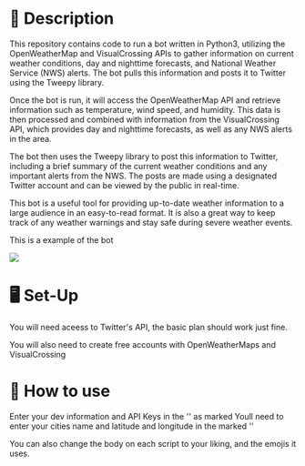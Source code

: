 # 📝 Description
This repository contains code to run a bot written in Python3, utilizing the OpenWeatherMap and VisualCrossing APIs to gather information on current weather conditions, day and nighttime forecasts, and National Weather Service (NWS) alerts. The bot pulls this information and posts it to Twitter using the Tweepy library.

Once the bot is run, it will access the OpenWeatherMap API and retrieve information such as temperature, wind speed, and humidity. This data is then processed and combined with information from the VisualCrossing API, which provides day and nighttime forecasts, as well as any NWS alerts in the area.

The bot then uses the Tweepy library to post this information to Twitter, including a brief summary of the current weather conditions and any important alerts from the NWS. The posts are made using a designated Twitter account and can be viewed by the public in real-time.

This bot is a useful tool for providing up-to-date weather information to a large audience in an easy-to-read format. It is also a great way to keep track of any weather warnings and stay safe during severe weather events.

This is a example of the bot

<a href = "https://twitter.com/ouweatherbot"> <img src="https://img.shields.io/twitter/url?label=ouweatherbot&style=social&url=https%3A%2F%2Ftwitter.com%2Fouweatherbot"/> </a>


# 🖥️ Set-Up 

You will need aceess to Twitter's API, the basic plan should work just fine.

You will also need to create free accounts with OpenWeatherMaps and VisualCrossing


# 🐤 How to use
Enter your dev information and API Keys in the '' as marked
Youll need to enter your cities name and latitude and longitude in the marked '' 

You can also change the body on each script to your liking, and the emojis it uses. 

